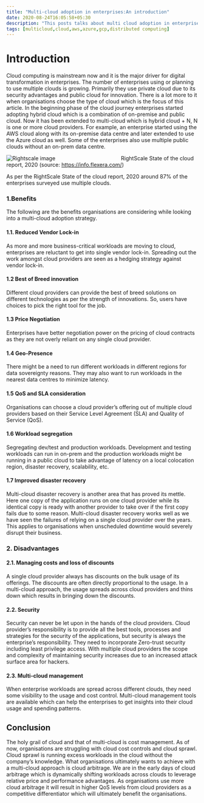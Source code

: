 ```yaml
---
title: "Multi-cloud adoption in enterprises:An introduction"
date: 2020-08-24T16:05:58+05:30
description: "This posts talks about multi cloud adoption in enterprises"
tags: [multicloud,cloud,aws,azure,gcp,distributed computing]
---
```


# Introduction
Cloud computing is mainstream now and it is the major driver for digital transformation in enterprises. The number of enterprises using or planning to use multiple clouds is growing. Primarily they use private cloud due to its security advantages and public cloud for innovation. There is a lot more to it when organisations choose the type of cloud which is the focus of this article. In the beginning phase of the cloud journey enterprises started adopting hybrid cloud which is a combination of on-premise and public cloud. Now it has been extended to multi-cloud which is hybrid cloud + N, N is one or more cloud providers. For example, an enterprise started using the AWS cloud along with its on-premise data centre and later extended to use the Azure cloud as well. Some of the enterprises also use multiple public clouds without an on-prem data centre.

![Rightscale image](/multicloud/enterprise-cloud-strategy.png)
&nbsp; &nbsp; &nbsp; &nbsp; &nbsp; &nbsp; &nbsp; &nbsp; &nbsp;&nbsp; &nbsp; &nbsp; &nbsp; &nbsp; &nbsp; &nbsp; &nbsp; &nbsp;&nbsp; &nbsp; &nbsp; &nbsp; &nbsp;RightScale State of the cloud report, 2020 (source: https://info.flexera.com/)

As per the RightScale State of the cloud report, 2020 around 87% of the enterprises surveyed use multiple clouds.

### 1.Benefits
The following are the benefits organisations are considering while looking into a multi-cloud adoption strategy.
#### 1.1. Reduced Vendor Lock-in
As more and more business-critical workloads are moving to cloud, enterprises are reluctant to get into single vendor lock-in. Spreading out the work amongst cloud providers are seen as a hedging strategy against vendor lock-in.
#### 1.2 Best of Breed innovation
Different cloud providers can provide the best of breed solutions on different technologies as per the strength of innovations. So, users have choices to pick the right tool for the job.
#### 1.3 Price Negotiation
Enterprises have better negotiation power on the pricing of cloud contracts as they are not overly reliant on any single cloud provider.
#### 1.4 Geo-Presence
There might be a need to run different workloads in different regions for data sovereignty reasons. They may also want to run workloads in the nearest data centres to minimize latency.
#### 1.5 QoS and SLA consideration
Organisations can choose a cloud provider’s offering out of multiple cloud providers based on their Service Level Agreement (SLA) and Quality of Service (QoS).
#### 1.6 Workload segregation
Segregating dev/test and production workloads. Development and testing workloads can run in on-prem and the production workloads might be running in a public cloud to take advantage of latency on a local colocation region, disaster recovery, scalability, etc.
#### 1.7 Improved disaster recovery
Multi-cloud disaster recovery is another area that has proved its mettle. Here one copy of the application runs on one cloud provider while its identical copy is ready with another provider to take over if the first copy fails due to some reason. Multi-cloud disaster recovery works well as we have seen the failures of relying on a single cloud provider over the years.
This applies to organisations when unscheduled downtime would severely disrupt their business.

### 2. Disadvantages
#### 2.1. Managing costs and loss of discounts
A single cloud provider always has discounts on the bulk usage of its offerings. The discounts are often directly proportional to the usage. In a multi-cloud approach, the usage spreads across cloud providers and thins down which results in bringing down the discounts.
#### 2.2. Security
Security can never be let upon in the hands of the cloud providers. Cloud provider’s responsibility is to provide all the best tools, processes and strategies for the security of the applications, but security is always the enterprise’s responsibility. They need to incorporate Zero-trust security including least privilege access. With multiple cloud providers the scope and complexity of maintaining security increases due to an increased attack surface area for hackers.
#### 2.3. Multi-cloud management
When enterprise workloads are spread across different clouds, they need some visibility to the usage and cost control. Multi-cloud management tools are available which can help the enterprises to get insights into their cloud usage and spending patterns.

## Conclusion
The holy grail of cloud and that of multi-cloud is cost management. As of now, organisations are struggling with cloud cost controls and cloud sprawl. Cloud sprawl is running excess workloads in the cloud without the company’s knowledge. What organisations ultimately wants to achieve with a multi-cloud approach is cloud arbitrage. We are in the early days of cloud arbitrage which is dynamically shifting workloads across clouds to leverage relative price and performance advantages. As organisations use more cloud arbitrage it will result in higher QoS levels from cloud providers as a competitive differentiator which will ultimately benefit the organisations.









